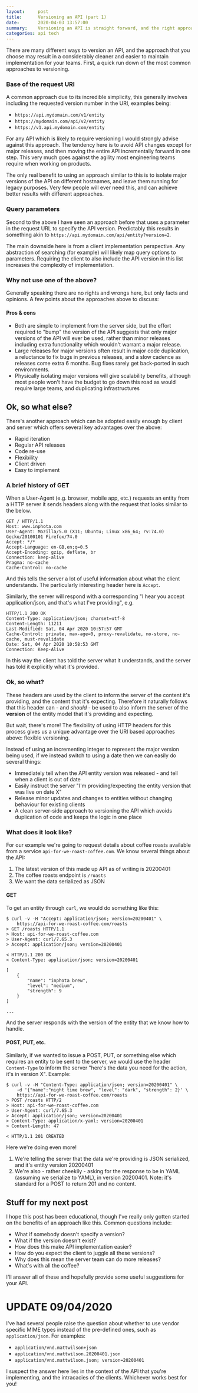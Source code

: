 ```yaml
---
layout:     post
title:      Versioning an API (part 1)
date:       2020-04-03 13:57:00
summary:    Versioning an API is straight forward, and the right approach will help lend itself to a well engineered implementation.
categories: api tech
---
```


There are many different ways to version an API, and the approach that you
choose may result in a considerably cleaner and easier to maintain
implementation for your teams. First, a quick run down of the most common
approaches to versioning.

### Base of the request URI

A common approach due to its incredible simplicity, this generally involves
including the requested version number in the URI, examples being:

- `https://api.mydomain.com/v1/entity`
- `https://mydomain.com/api/v2/entity`
- `https://v1.api.mydomain.com/entity`

For any API which is likely to require versioning I would strongly advise
against this approach. The tendency here is to avoid API changes except for
major releases, and then moving the entire API incrementally forward in one
step. This very much goes against the agility most engineering teams require
when working on products.

The only real benefit to using an approach similar to this is to isolate major
versions of the API on different hostnames, and leave them running for legacy
purposes. Very few people will ever need this, and can achieve better results
with different approaches.

### Query parameters

Second to the above I have seen an approach before that uses a parameter in the
request URL to specify the API version. Predictably this results in something
akin to `https://api.mydomain.com/api/entity?version=2`.

The main downside here is from a client implementation perspective. Any
abstraction of searching (for example) will likely map query options to
parameters. Requiring the client to also include the API version in this list
increases the complexity of implementation.

### Why not use one of the above?

Generally speaking there are no rights and wrongs here, but only facts and
opinions. A few points about the approaches above to discuss:

#### Pros & cons

- Both are simple to implement from the server side, but the effort required to
  "bump" the version of the API suggests that only major versions of the API
  will ever be used, rather than minor releases including extra functionality
  which wouldn't warrant a major release.
- Large releases for major versions often result in major code duplication, a
  reluctance to fix bugs in previous releases, and a slow cadence as releases
  come extra 6 months. Bug fixes rarely get back-ported in such environments.
- Physically isolating major versions will give scalability benefits, although
  most people won't have the budget to go down this road as would require large
  teams, and duplicating infrastructures

## Ok, so what else?

There's another approach which can be adopted easily enough by client and
server which offers several key advantages over the above:

- Rapid iteration
- Regular API releases
- Code re-use
- Flexibility
- Client driven
- Easy to implement

### A brief history of GET

When a User-Agent (e.g. browser, mobile app, etc.) requests an entity from a
HTTP server it sends headers along with the request that looks similar to the
below.

```
GET / HTTP/1.1
Host: www.inphota.com
User-Agent: Mozilla/5.0 (X11; Ubuntu; Linux x86_64; rv:74.0) Gecko/20100101 Firefox/74.0
Accept: */*
Accept-Language: en-GB,en;q=0.5
Accept-Encoding: gzip, deflate, br
Connection: keep-alive
Pragma: no-cache
Cache-Control: no-cache
```

And this tells the server a lot of useful information about what the client
understands. The particularly interesting header here is `Accept`.

Similarly, the server will respond with a corresponding "I hear you accept
application/json, and that's what I've providing", e.g.

```
HTTP/1.1 200 OK 
Content-Type: application/json; charset=utf-8
Content-Length: 11211
Last-Modified: Sat, 04 Apr 2020 10:57:57 GMT
Cache-Control: private, max-age=0, proxy-revalidate, no-store, no-cache, must-revalidate
Date: Sat, 04 Apr 2020 10:58:53 GMT
Connection: Keep-Alive
```

In this way the client has told the server what it understands, and the server
has told it explicitly what it's provided.

### Ok, so what?

These headers are used by the client to inform the server of the content it's
providing, and the content that it's expecting. Therefore it naturally follows
that this header can - and *should* - be used to also inform the server of the
**version** of the entity model that it's providing and expecting.

But wait, there's more! The flexibility of using HTTP headers for this process
gives us a unique advantage over the URI based approaches above: flexible
versioning.

Instead of using an incrementing integer to represent the major version being
used, if we instead switch to using a date then we can easily do several
things:

- Immediately tell when the API entity version was released - and tell when a
  client is out of date
- Easily instruct the server "I'm providing/expecting the entity version that
  was live on date X"
- Release minor updates and changes to entities without changing behaviour for
  existing clients
- A clean server-side approach to versioning the API which avoids duplication
  of code and keeps the logic in one place

### What does it look like?

For our example we're going to request details about coffee roasts available
from a service `api-for-we-roast-coffee.com`. We know several things about the API:

1. The latest version of this made up API as of writing is 20200401
1. The coffee roasts endpoint is `/roasts`
1. We want the data serialized as JSON

#### GET

To get an entity through `curl`, we would do something like this:

```shell
$ curl -v -H "Accept: application/json; version=20200401" \
    https://api-for-we-roast-coffee.com/roasts
> GET /roasts HTTP/1.1
> Host: api-for-we-roast-coffee.com
> User-Agent: curl/7.65.3
> Accept: application/json; version=20200401

< HTTP/1.1 200 OK
< Content-Type: application/json; version=20200401

[
    {
        "name": "inphota brew",
        "level": "medium",
        "strength": 9
    }
]

...
```

And the server responds with the version of the entity that we know how to
handle.

#### POST, PUT, etc.

Similarly, if we wanted to issue a POST, PUT, or something else which requires
an entity to be sent to the server, we would use the header `Content-Type` to
inform the server "here's the data you need for the action, it's in version X".
Example:

```shell
$ curl -v -H "Content-Type: application/json; version=20200401" \
    -d '{"name":"night time brew", "level": "dark", "strength": 2}' \
    https://api-for-we-roast-coffee.com/roasts
> POST /roasts HTTP/2
> Host: api-for-we-roast-coffee.com
> User-Agent: curl/7.65.3
> Accept: application/json; version=20200401
> Content-Type: application/x-yaml; version=20200401
> Content-Length: 47

< HTTP/1.1 201 CREATED
```

Here we're doing even more!

1. We're telling the server that the data we're providing is JSON serialized,
    and it's entity version 20200401
1. We're also - rather cheekily - asking for the response to be in YAML
    (assuming we serialize to YAML), in version 20200401. Note: it's standard
    for a POST to return 201 and no content.

## Stuff for my next post

I hope this post has been educational, though I've really only gotten started on the benefits of an approach like this. Common questions include:

- What if somebody doesn't specify a version?
- What if the version doesn't exist?
- How does this make API implementation easier?
- How do you expect the client to juggle all these versions?
- Why does this mean the server team can do more releases?
- What's with all the coffee?

I'll answer all of these and hopefully provide some useful suggestions for your API.

# UPDATE 09/04/2020

I've had several people raise the question about whether to use vendor specific MIME types instead of the pre-defined ones, such as `application/json`. For examples:

- `application/vnd.mattwilson+json`
- `application/vnd.mattwilson.20200401.json`
- `application/vnd.mattwilson.json; version=20200401`

I suspect the answer here lies in the context of the API that you're implementing, and the intracacies of the clients. Whichever works best for you!
